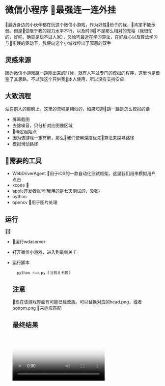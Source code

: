 # 微信小程序 最强连一连外挂

最近身边的小伙伴都在玩这个微信小游戏，作为好胜份子的我，肯定不能示弱。但是受限于我的视力水平不行，以及时间不是那么相对的充裕（我很忙的，好吧，确实是玩不过人家），又恰巧最近在学习算法，在好胜心以及算法学习与实践的驱动下，我便向这个小游戏伸出了邪恶的双手

## 灵感来源
因为微信小游戏跳一跳刚出来的时候，就有人写过专门的模拟的程序，这里也是借鉴了其思路。不过我这个只供我本人使用，所以没有支持安卓

## 大致流程
站在前人的肩膀上。这里的流程是相似的，如果知道跳一跳是怎么模拟的话
+ 屏幕截图
+ 去除噪音，只分析对应图像区域
+ 确定起始点
+ 因为该游戏一定有解，那么我们使用深度优先算法来探寻路径
+ 模拟滑动路径

## 需要的工具
+ WebDriverAgent 用于iOS的一款自动化测试框架。这里我们用来模拟用户点击
+ xcode 
+ apple开发者账号(我用的是七天测试的，没钱)
+ python
+ opencv 用于图片处理


## 运行

+ 运行wdaserver
+ 打开微信小游戏，进入到最新关卡
+ 运行脚本 
  ```
    python run.py [当前关卡数]
  ```
  
  ## 注意
  现在该游戏界面有可能已经改版。可以替换对应的head.png，或者bottom.png 来适应匹配

  ## 最终结果
  <!-- ![](./res.mp4) -->
  <video id="video" controls="" preload="none" poster="./res.mp4">
<source id="mp4" src="./res.mp4" type="video/mp4">
</video>
